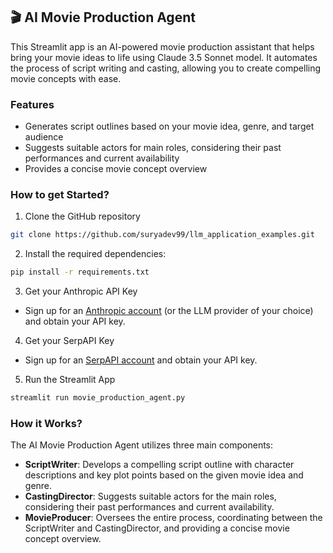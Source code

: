 ## 🎬 AI Movie Production Agent
This Streamlit app is an AI-powered movie production assistant that helps bring your movie ideas to life using Claude 3.5 Sonnet model. It automates the process of script writing and casting, allowing you to create compelling movie concepts with ease.

### Features
- Generates script outlines based on your movie idea, genre, and target audience
- Suggests suitable actors for main roles, considering their past performances and current availability
- Provides a concise movie concept overview

### How to get Started?

1. Clone the GitHub repository

```bash
git clone https://github.com/suryadev99/llm_application_examples.git
```
2. Install the required dependencies:

```bash
pip install -r requirements.txt
```
3. Get your Anthropic API Key

- Sign up for an [Anthropic account](https://console.anthropic.com) (or the LLM provider of your choice) and obtain your API key.

4. Get your SerpAPI Key

- Sign up for an [SerpAPI account](https://serpapi.com/) and obtain your API key.

5. Run the Streamlit App
```bash
streamlit run movie_production_agent.py
```

### How it Works?

The AI Movie Production Agent utilizes three main components:
- **ScriptWriter**: Develops a compelling script outline with character descriptions and key plot points based on the given movie idea and genre.
- **CastingDirector**: Suggests suitable actors for the main roles, considering their past performances and current availability.
- **MovieProducer**: Oversees the entire process, coordinating between the ScriptWriter and CastingDirector, and providing a concise movie concept overview.